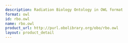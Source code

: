 ```yaml
---
description: Radiation Biology Ontology in OWL format
format: owl
id: rbo.owl
name: rbo.owl
product_url: http://purl.obolibrary.org/obo/rbo.owl
layout: product_detail
---
```


